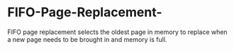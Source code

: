 # FIFO-Page-Replacement-
FIFO page replacement selects the oldest page in memory to replace when a new page needs to be brought in and memory is full.

